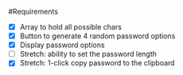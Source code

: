 #Requirements

- [x] Array to hold all possible chars
- [x] Button to generate 4 random password options
- [x] Display password options
- [ ] Stretch: ability to set the password length
- [x] Stretch: 1-click copy password to the clipboard
